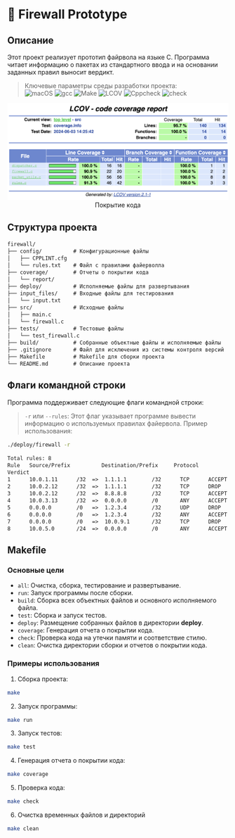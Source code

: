 # 🔐 Firewall Prototype

## Описание

Этот проект реализует прототип файрвола на языке C. Программа читает информацию о пакетах из стандартного ввода и на основании заданных правил выносит вердикт.

> Ключевые параметры среды разработки проекта:<br>
> ![macOS](https://img.shields.io/badge/macOS-Sonoma%2014.5%20ARM-blue?style=plastic)
![gcc](https://img.shields.io/badge/gcc-14.1.0-blue?style=plastic)
![Make](https://img.shields.io/badge/Make-3.81-blue?style=plastic)
![LCOV](https://img.shields.io/badge/LCOV-2.1-blue?style=plastic)
![Cppcheck](https://img.shields.io/badge/Cppcheck-2.14.1-blue?style=plastic)
![check](https://img.shields.io/badge/check-0.15.2-blue?style=plastic)

<p align="center">
    <img src="materials/img/img1.png" alt="Покрытие кода" width="1666"/>
    <br>
    Покрытие кода
</p>

## Структура проекта

```
firewall/
├── config/          # Конфигурационные файлы
│   ├── CPPLINT.cfg
│   └── rules.txt    # Файл с правилами файерволла
├── coverage/        # Отчеты о покрытии кода
│   └── report/
├── deploy/          # Исполняемые файлы для развертывания
├── input_files/     # Входные файлы для тестирования
│   └── input.txt    
├── src/             # Исходные файлы
│   ├── main.c
│   └── firewall.c
├── tests/           # Тестовые файлы
│   └── test_firewall.c
├── build/           # Собранные объектные файлы и исполняемые файлы
├── .gitignore       # Файл для исключения из системы контроля версий
├── Makefile         # Makefile для сборки проекта
└── README.md        # Описание проекта
```

## Флаги командной строки

Программа поддерживает следующие флаги командной строки:

>`-r` или `--rules`: Этот флаг указывает программе вывести информацию о используемых правилах файервола. Пример использования:
```sh
./deploy/firewall -r
```
```
Total rules: 8
Rule   Source/Prefix          Destination/Prefix     Protocol   Verdict 
1      10.0.1.11      /32  =>  1.1.1.1        /32      TCP      ACCEPT  
2      10.0.2.12      /32  =>  1.1.1.1        /32      TCP      DROP    
3      10.0.2.12      /32  =>  8.8.8.8        /32      TCP      ACCEPT  
4      10.0.3.13      /32  =>  0.0.0.0        /0       ANY      ACCEPT  
5      0.0.0.0        /0   =>  1.2.3.4        /32      UDP      DROP    
6      0.0.0.0        /0   =>  1.2.3.4        /32      ANY      ACCEPT  
7      0.0.0.0        /0   =>  10.0.9.1       /32      TCP      DROP    
8      10.0.5.0       /24  =>  0.0.0.0        /0       ANY      ACCEPT
```

## Makefile

### Основные цели

- `all`: Очистка, сборка, тестирование и развертывание.
- `run`: Запуск программы после сборки.
- `build`: Сборка всех объектных файлов и основного исполняемого файла.
- `test`: Сборка и запуск тестов.
- `deploy`: Размещение собранных файлов в директории **deploy**.
- `coverage`: Генерация отчета о покрытии кода.
- `check`: Проверка кода на утечки памяти и соответствие стилю.
- `clean`: Очистка директории сборки и отчетов о покрытии кода.

### Примеры использования

1. Сборка проекта:
```sh
make
```

2. Запуск программы:
```sh
make run
```
3. Запуск тестов:
```sh
make test
```

4. Генерация отчета о покрытии кода:
```sh
make coverage
```

5. Проверка кода:
```sh
make check
```

6. Очистка временных файлов и директорий
```sh
make clean
```
